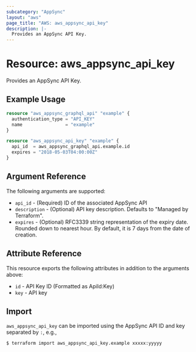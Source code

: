 ```yaml
---
subcategory: "AppSync"
layout: "aws"
page_title: "AWS: aws_appsync_api_key"
description: |-
  Provides an AppSync API Key.
---
```


# Resource: aws_appsync_api_key

Provides an AppSync API Key.

## Example Usage

```terraform
resource "aws_appsync_graphql_api" "example" {
  authentication_type = "API_KEY"
  name                = "example"
}

resource "aws_appsync_api_key" "example" {
  api_id  = aws_appsync_graphql_api.example.id
  expires = "2018-05-03T04:00:00Z"
}
```

## Argument Reference

The following arguments are supported:

* `api_id` - (Required) ID of the associated AppSync API
* `description` - (Optional) API key description. Defaults to "Managed by Terraform".
* `expires` - (Optional) RFC3339 string representation of the expiry date. Rounded down to nearest hour. By default, it is 7 days from the date of creation.

## Attribute Reference

This resource exports the following attributes in addition to the arguments above:

* `id` - API Key ID (Formatted as ApiId:Key)
* `key` - API key

## Import

`aws_appsync_api_key` can be imported using the AppSync API ID and key separated by `:`, e.g.,

```
$ terraform import aws_appsync_api_key.example xxxxx:yyyyy
```
